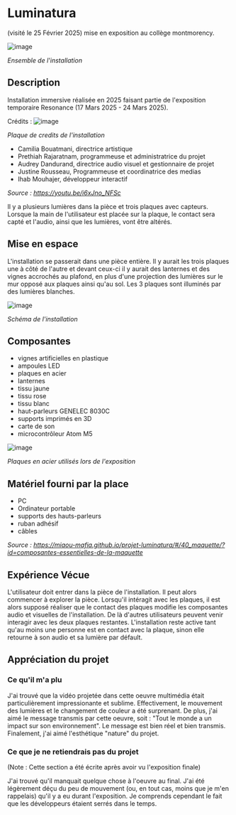 # Luminatura
(visité le 25 Février 2025)
mise en exposition au collège montmorency.

![image](./medias/images/resonance_luminatura_blanc.png)

*Ensemble de l'installation*

## Description
Installation immersive réalisée en 2025 faisant partie de l'exposition temporaire Resonance (17 Mars 2025 - 24 Mars 2025).

Crédits :
![image](./medias/images/resonance_luminature_credits.png)

*Plaque de credits de l'installation*

- Camilia Bouatmani, directrice artistique
- Prethiah Rajaratnam, programmeuse et administratrice du projet
- Audrey Dandurand, directrice audio visuel et gestionnaire de projet
- Justine Rousseau, Programmeuse et coordinatrice des medias
- Ihab Mouhajer, développeur interactif

*Source : https://youtu.be/i6xJno_NFSc*

Il y a plusieurs lumières dans la pièce et trois plaques avec capteurs. Lorsque la main de l'utilisateur est placée sur la plaque, le contact sera capté et l'audio, ainsi que les lumières, vont être altérés.

## Mise en espace
L'installation se passerait dans une pièce entière. Il y aurait les trois plaques une à côté de l'autre et devant ceux-ci il y aurait des lanternes et des vignes accrochés au plafond, en plus d'une projection des lumières sur le mur opposé aux plaques ainsi qu'au sol. Les 3 plaques sont illuminés par des lumières blanches.

![image](./medias/images/resonance_luminatura_schema.png)

*Schéma de l'installation*

## Composantes
- vignes artificielles en plastique
- ampoules LED
- plaques en acier
- lanternes
- tissu jaune
- tissu rose
- tissu blanc
- haut-parleurs GENELEC 8030C
- supports imprimés en 3D
- carte de son
- microcontrôleur Atom M5

![image](./medias/images/resonance_luminatura_plaque.png)

*Plaques en acier utilisés lors de l'exposition*

## Matériel fourni par la place
- PC
- Ordinateur portable
- supports des hauts-parleurs
- ruban adhésif
- câbles

*Source : https://miaou-mafia.github.io/projet-luminatura/#/40_maquette/?id=composantes-essentielles-de-la-maquette*

## Expérience Vécue
L'utilisateur doit entrer dans la pièce de l'installation. Il peut alors commencer à explorer la pièce. Lorsqu'il intéragit avec les plaques, il est alors supposé réaliser que le contact des plaques modifie les composantes audio et visuelles de l'installation. De là d'autres utilisateurs peuvent venir interagir avec les deux plaques restantes. L'installation reste active tant qu'au moins une personne est en contact avec la plaque, sinon elle retourne à son audio et sa lumière par défault.

## Appréciation du projet
### Ce qu'il m'a plu
J'ai trouvé que la vidéo projetée dans cette oeuvre multimédia était particulièrement impressionante et sublime. Effectivement, le mouvement des lumières et le changement de couleur a été surprenant. De plus, j'ai aimé le message transmis par cette oeuvre, soit : "Tout le monde a un impact sur son environnement". Le message est bien réel et bien transmis. Finalement, j'ai aimé l'esthétique "nature" du projet.

### Ce que je ne retiendrais pas du projet
(Note : Cette section a été écrite après avoir vu l'exposition finale)

J'ai trouvé qu'il manquait quelque chose à l'oeuvre au final. J'ai été légèrement déçu du peu de mouvement (ou, en tout cas, moins que je m'en rappelais) qu'il y a eu durant l'exposition. Je comprends cependant le fait que les développeurs étaient serrés dans le temps.
